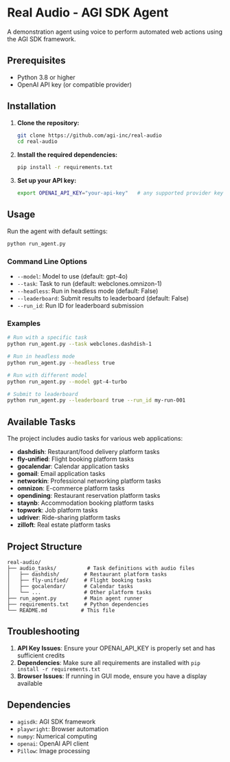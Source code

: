 # Real Audio - AGI SDK Agent

A demonstration agent using voice to perform automated web actions using the AGI SDK framework.

## Prerequisites

- Python 3.8 or higher
- OpenAI API key (or compatible provider)

## Installation

1. **Clone the repository:**
   ```bash
   git clone https://github.com/agi-inc/real-audio
   cd real-audio
   ```

2. **Install the required dependencies:**
   ```bash
   pip install -r requirements.txt
   ```

3. **Set up your API key:**
   ```bash
   export OPENAI_API_KEY="your-api-key"   # any supported provider key works
   ```

## Usage

Run the agent with default settings:
```bash
python run_agent.py
```

### Command Line Options

- `--model`: Model to use (default: gpt-4o)
- `--task`: Task to run (default: webclones.omnizon-1)
- `--headless`: Run in headless mode (default: False)
- `--leaderboard`: Submit results to leaderboard (default: False)
- `--run_id`: Run ID for leaderboard submission

### Examples

```bash
# Run with a specific task
python run_agent.py --task webclones.dashdish-1

# Run in headless mode
python run_agent.py --headless true

# Run with different model
python run_agent.py --model gpt-4-turbo

# Submit to leaderboard
python run_agent.py --leaderboard true --run_id my-run-001
```

## Available Tasks

The project includes audio tasks for various web applications:
- **dashdish**: Restaurant/food delivery platform tasks
- **fly-unified**: Flight booking platform tasks  
- **gocalendar**: Calendar application tasks
- **gomail**: Email application tasks
- **networkin**: Professional networking platform tasks
- **omnizon**: E-commerce platform tasks
- **opendining**: Restaurant reservation platform tasks
- **staynb**: Accommodation booking platform tasks
- **topwork**: Job platform tasks
- **udriver**: Ride-sharing platform tasks
- **zilloft**: Real estate platform tasks

## Project Structure

```
real-audio/
├── audio_tasks/          # Task definitions with audio files
│   ├── dashdish/        # Restaurant platform tasks
│   ├── fly-unified/     # Flight booking tasks
│   ├── gocalendar/      # Calendar tasks
│   └── ...              # Other platform tasks
├── run_agent.py         # Main agent runner
├── requirements.txt     # Python dependencies
└── README.md           # This file
```

## Troubleshooting

1. **API Key Issues**: Ensure your OPENAI_API_KEY is properly set and has sufficient credits
2. **Dependencies**: Make sure all requirements are installed with `pip install -r requirements.txt`
3. **Browser Issues**: If running in GUI mode, ensure you have a display available

## Dependencies

- `agisdk`: AGI SDK framework
- `playwright`: Browser automation
- `numpy`: Numerical computing
- `openai`: OpenAI API client
- `Pillow`: Image processing
